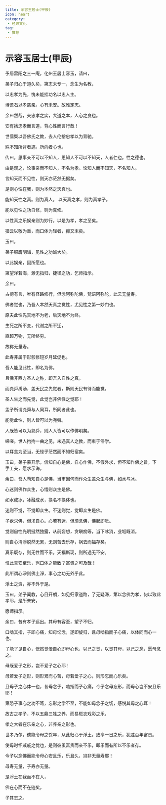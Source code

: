 ```yaml
---
title: 示容玉居士(甲辰)
icon: heart
category:
 - 经典文化
tag:
 - 推荐
---
```

# 示容玉居士(甲辰)

予居雷阳之三一庵，化州王居士容玉，请曰，

弟子归心于道久矣，第志未专一，念生为名教，

以忠孝为先，愧未能挂功名以忠人主。

博儋石以孝慈亲。心有未安。故难定志。

余曰然哉，夫忠孝之实，大道之本，人心之良也。

安有捨忠孝而言道，背心性而言行哉！

世儒槩以吾佛氏之教，去人伦捨忠孝以为背驰。

殊不知所背者迹。所向者心也。

传曰，思事亲不可以不知人，思知人不可以不知天，人者仁也。性之德也。

由是观之，论事亲而不知人，不名为孝。论知人而不知天，不名知人。

言知天而不见性，则天亦茫然无据矣。

是则心性在我，则为本然之天真也。

能知天性之真。则为真人。
以天真之孝，则为真孝子。

能以见性之功自修，则为真修。

以性真之乐娱亲则为妙行，以是为孝，孝之至矣。

猥云以敬为重，而口体为轻者，抑又末矣。

玉曰，

弟子服膺明诲，见性之功诚大矣。

以此娱亲，固所愿也。

第望洋若海，渺无指归，捷径之功，乞师指示。

余曰。

古德有言，唯有径路修行，但念阿弥陀佛，梵语阿弥陀，此云无量寿。

佛者觉也，乃吾人本然天真之觉性，尤见性之第一妙门也。

原夫此性先天地不为老，后天地不为终。

生死之所不变，代谢之所不迁，

直超万物，无所终穷。

故称无量寿。

此寿非属于形骸修短岁月延促也。

吾人能见此性，即名为佛。

且佛非西方圣人之称，即吾入自性之真。

而尧舜禹汤，盖天民之先觉者，斯则天民有待而能觉。

圣人生之而先觉，此觉岂非佛性之觉耶！

孟子所谓尧舜与人同耳，所同者此也。

能觉此性，则人皆可以为尧舜。

人既皆可以为尧舜，则人人皆可以作佛明矣。

嗟嗟。世人拘拘一曲之见，未遇真人之教，而束于俗学。

以耳食为至当，无怪乎茫然而不知归宿矣。

玉曰，弟子蒙开示，信知自心是佛，自心作佛，不假外求，但不知作佛之旨，下
手工夫，愿求示诲。

余曰，吾人苟知自心是佛，当审因何而作众生盖众生与佛，如水与冰。

心迷则佛作众生，心悟则众生是佛。

如水成冰，冰融成水，换名不换体也。

迷则不觉，不觉即众生。不迷则觉，觉即众生是佛。

子欲求佛，但求自心。心若有迷，但须念佛，佛起即觉。

觉则自性光明挺然独露，从前妄想，贪瞋痴等，当下冰消，业垢既消。

则自心清淨脱然无累，无则苦去乐存，祸去而福存矣。

真乐既存，则无性而不乐，天福斯现，则所遇无不安。

惟此真安至乐，岂口体之能致？富贵之可及哉！

此所谓心淨则佛土淨，事心之功无外乎此。

淨土之资，亦不外于是。

玉曰，弟子闻教，心目开朗，如见归家道路，了无疑滞，第以念佛为孝，何以致此孝耶，是所未安，

愿师指示。

余曰，昔有孝子远出。其母有客至，望子不归。

口啮其指，子即心痛，知母忆念，遂即旋归，且母啮指而子心痛，以体同而心一也。

子能了见自心，恍然觉悟自心即母心也，以己之觉，以觉其母，以己之念，愿母念之。

母既爱子之形，岂不爱子之心耶！

母若爱子之形，则形累而心苦，母若爱子之心，则形忘而心乐矣。

且母子之心体一也，昔母念子，啮指而子心痛，今子念母忘形，而母心岂不安且乐耶！

第恐子事心之功不笃，忘形之学不至，不能如母念子之切，感悦其母之心耳！

故古之孝子，不以五鼎三牲之养，而易斑衣戏彩之乐，

孝之大者在乐亲之心，非养亲之形也。

世孝乃尔，傥能令母之馀年，从此归心于淨土，致享一日之乐，犹胜百年富贵。

使母时怀戚戚之忧也，是则彼虽富贵而亲不乐，即乐而有所以不乐者存。

今子以念佛而能令母心安且乐，乐且久，岂非无量寿耶！

母寿无量，子寿亦无量。

是淨土在我而不在人，

佛在心而不在迹矣。

子其志之。
